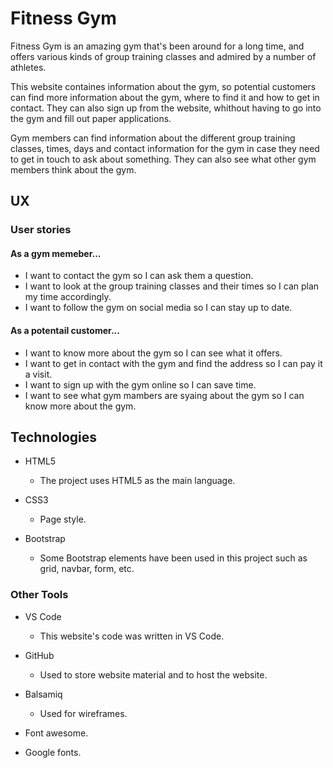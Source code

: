 # Fitness Gym

Fitness Gym is an amazing gym that's been around for a long time, and offers various kinds of group training classes and admired by a number of athletes.

This website containes information about the gym, so potential customers can find more information about the gym, where to find it and how to get in contact. They can also sign up from the website, whithout having to go into the gym and fill out paper applications. 

Gym members can find information about the different group training classes, times, days and contact information for the gym in case they need to get in touch to ask about something. They can also see what other gym members think about the gym. 

## UX

### User stories

#### As a gym memeber...


- I want to contact the gym so I can ask them a question.
- I want to look at the group training classes and their times so I can plan my time accordingly. 
- I want to follow the gym on social media so I can stay up to date. 

#### As a potentail customer...

- I want to know more about the gym so I can see what it offers. 
- I want to get in contact with the gym and find the address so I can pay it a visit. 
- I want to sign up with the gym online so I can save time.
- I want to see what gym mambers are syaing about the gym so I can know more about the gym.

## Technologies

- HTML5 
   - The project uses HTML5 as the main language.

- CSS3
   - Page style.

- Bootstrap
   - Some Bootstrap elements have been used in this project such as grid, navbar, form, etc.

### Other Tools

- VS Code
   - This website's code was written in VS Code.

- GitHub
   - Used to store website material and to host the website.


- Balsamiq
   - Used for wireframes.

- Font awesome.

- Google fonts.
